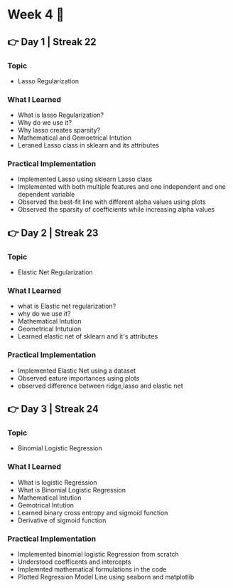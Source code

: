# Week 4 🚀

## 👉 Day 1 | Streak 22

### Topic

- Lasso Regularization

### What I Learned

- What is lasso Regularization?
- Why do we use it?
- Why lasso creates sparsity?
- Mathematical and Gemoetrical Intution
- Leraned Lasso class in sklearn and its attributes
### Practical Implementation

- Implemented Lasso using sklearn Lasso class
- Implemented with both multiple features and one independent and one dependent variable
- Observed the best-fit line with different alpha values using plots
- Observed the sparsity of coefficients while increasing alpha values


## 👉 Day 2 | Streak 23

### Topic

- Elastic Net Regularization

### What I Learned

- what is Elastic net regularization?
- why do we use it?
- Mathematical Intution
- Geometrical Intutuion
- Learned elastic net of sklearn and it's attributes

### Practical Implementation

- Implemented Elastic Net using a dataset
- Observed eature importances using plots
- observed difference between ridge,lasso and elastic net


## 👉 Day 3 | Streak 24

### Topic

- Binomial Logistic Regression

### What I Learned

- What is logistic Regression
- What is Binomial Logistic Regression
- Mathematical Intution
- Gemotrical Intution
- Learned binary cross entropy and sigmoid function
- Derivative of sigmoid function

### Practical Implementation

- Implemented binomial logistic Regression from scratch
- Understood coefficents and intercepts
- Implemnted mathematical formulations in the code
- Plotted Regression Model Line using seaborn and matplotlib
